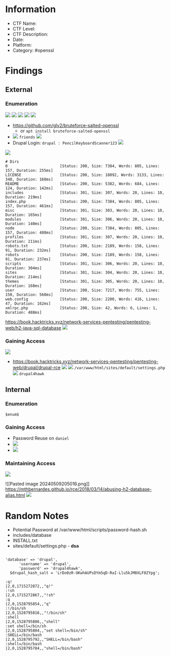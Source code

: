 # Information
- CTF Name: 
- CTF Level:
- CTF Description: 
- Date: 
- Platform: 
- Category: #openssl 

# Findings

## External
### Enumeration
![](https://i.imgur.com/J7ndQ04.png)
![](https://i.imgur.com/0Kse7Kl.png)
![](https://i.imgur.com/fAsR7Oa.png)
![](https://i.imgur.com/5gEdF6C.png)
![](https://i.imgur.com/eTUx4to.png)
- https://github.com/glv2/bruteforce-salted-openssl
	- or `apt install bruteforce-salted-openssl`
- ![](https://i.imgur.com/vRRQcQS.png)
` friends `
![](https://i.imgur.com/08YKelt.png)
- Drupal Login: ` drupal : PencilKeyboardScanner123 `
![](https://i.imgur.com/RQzPGXu.png)

![](https://i.imgur.com/v6NRTHv.png)
```
# Dirs
0                       [Status: 200, Size: 7384, Words: 805, Lines: 157, Duration: 255ms]
LICENSE                 [Status: 200, Size: 18092, Words: 3133, Lines: 340, Duration: 168ms]
README                  [Status: 200, Size: 5382, Words: 684, Lines: 124, Duration: 142ms]
includes                [Status: 301, Size: 307, Words: 20, Lines: 10, Duration: 219ms]
index.php               [Status: 200, Size: 7384, Words: 805, Lines: 157, Duration: 461ms]
misc                    [Status: 301, Size: 303, Words: 20, Lines: 10, Duration: 165ms]
modules                 [Status: 301, Size: 306, Words: 20, Lines: 10, Duration: 140ms]
node                    [Status: 200, Size: 7384, Words: 805, Lines: 157, Duration: 480ms]
profiles                [Status: 301, Size: 307, Words: 20, Lines: 10, Duration: 211ms]
robots.txt              [Status: 200, Size: 2189, Words: 158, Lines: 91, Duration: 232ms]
robots                  [Status: 200, Size: 2189, Words: 158, Lines: 91, Duration: 237ms]
scripts                 [Status: 301, Size: 306, Words: 20, Lines: 10, Duration: 304ms]
sites                   [Status: 301, Size: 304, Words: 20, Lines: 10, Duration: 214ms]
themes                  [Status: 301, Size: 305, Words: 20, Lines: 10, Duration: 168ms]
user                    [Status: 200, Size: 7217, Words: 755, Lines: 150, Duration: 560ms]
web.config              [Status: 200, Size: 2200, Words: 416, Lines: 47, Duration: 162ms]
xmlrpc.php              [Status: 200, Size: 42, Words: 6, Lines: 1, Duration: 488ms]
```
https://book.hacktricks.xyz/network-services-pentesting/pentesting-web/h2-java-sql-database
![](https://i.imgur.com/2jI6T1f.png)
### Gaining Access
![](https://i.imgur.com/7kb5tUL.png)
- https://book.hacktricks.xyz/network-services-pentesting/pentesting-web/drupal/drupal-rce
![](https://i.imgur.com/F9g9t1i.png)
![](https://i.imgur.com/Yjgo4Ht.png)
`/var/www/html/sites/default/settings.php`
![](https://i.imgur.com/m1oDLMN.png)
`drupal4hawk`
## Internal
### Enumeration
`$enum$`

### Gaining Access
- Password Reuse on `daniel`
- ![](https://i.imgur.com/IFRJrHM.png)
- ![](https://i.imgur.com/JJ8G8Oz.png)


### Maintaining Access
![](https://i.imgur.com/NedsqtA.png)

<!--⚠️Imgur upload failed, check dev console-->
![[Pasted image 20240509205016.png]]
https://mthbernardes.github.io/rce/2018/03/14/abusing-h2-database-alias.html
![](https://i.imgur.com/fOttSMb.png)



# Random Notes
 - Potential Password at /var/www/html/scripts/password-hash.sh
 - includes/database
 - INSTALL.txt
 - sites/default/settings.php - **dsa**
```

'database' => 'drupal',
      'username' => 'drupal',
      'password' => 'drupal4hawk',
  $drupal_hash_salt = 'LrDo0zR-UKwhAUPsDYm5qD-RaI-Llu5kJM8XLF8ZYpg';
  ```
```
:q!
|2,0,1715272872,,"q!"
:!sh
|2,0,1715272867,,"!sh"
:q
|2,0,1528795854,,"q"
:!/bin/sh
|2,0,1528795816,,"!/bin/sh"
:shell
|2,0,1528795806,,"shell"
:set shell=/bin/sh
|2,0,1528795804,,"set shell=/bin/sh"
:SHELL=/bin/bash
|2,0,1528795792,,"SHELL=/bin/bash"
:shell=/bin/bash
|2,0,1528795784,,"shell=/bin/bash"
```